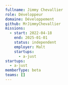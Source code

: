 ```yaml
---
fullname: Jimmy Chevallier
role: Développeur
domaine: Développement
github: MrJimmyChevallier
missions:
  - start: 2022-04-18
    end: 2025-01-01
    status: independent
    employer: Malt
    startups:
      - a-just
startups:
  - a-just
memberType: beta
teams: []
---
```

